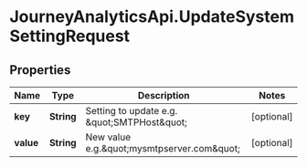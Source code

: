 # JourneyAnalyticsApi.UpdateSystemSettingRequest

## Properties

Name | Type | Description | Notes
------------ | ------------- | ------------- | -------------
**key** | **String** | Setting to update e.g. \&quot;SMTPHost\&quot; | [optional] 
**value** | **String** | New value e.g.\&quot;mysmtpserver.com\&quot; | [optional] 


